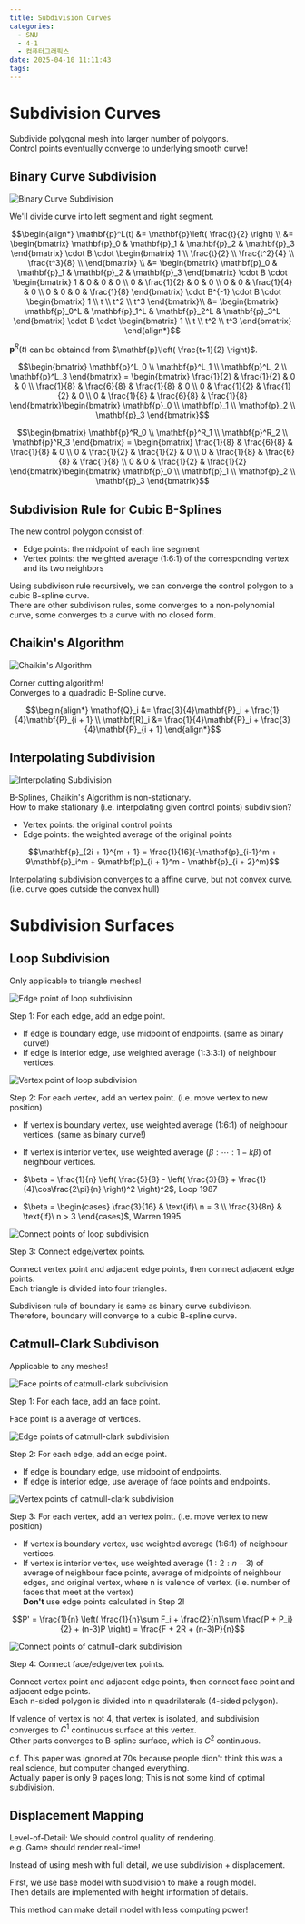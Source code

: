 ```yaml
---
title: Subdivision Curves
categories:
  - SNU
  - 4-1
  - 컴퓨터그래픽스
date: 2025-04-10 11:11:43
tags:
---
```


# Subdivision Curves

Subdivide polygonal mesh into larger number of polygons.  
Control points eventually converge to underlying smooth curve!

## Binary Curve Subdivision

![Binary Curve Subdivision](binary_curve_subdivision.png)

We'll divide curve into left segment and right segment.

$$\begin{align*}
\mathbf{p}^L(t) &= \mathbf{p}\left( \frac{t}{2} \right) \\
&= \begin{bmatrix}
\mathbf{p}_0 & \mathbf{p}_1 & \mathbf{p}_2 & \mathbf{p}_3
\end{bmatrix} \cdot B \cdot \begin{bmatrix}
1 \\
\frac{t}{2} \\
\frac{t^2}{4} \\
\frac{t^3}{8} \\
\end{bmatrix} \\
&= \begin{bmatrix}
\mathbf{p}_0 & \mathbf{p}_1 & \mathbf{p}_2 & \mathbf{p}_3
\end{bmatrix} \cdot B \cdot \begin{bmatrix}
1 & 0 & 0 & 0 \\
0 & \frac{1}{2} & 0 & 0 \\
0 & 0 & \frac{1}{4} & 0 \\
0 & 0 & 0 & \frac{1}{8}
\end{bmatrix} \cdot B^{-1} \cdot B \cdot \begin{bmatrix}
1 \\
t \\
t^2 \\
t^3
\end{bmatrix}\\
&= \begin{bmatrix}
\mathbf{p}_0^L & \mathbf{p}_1^L & \mathbf{p}_2^L & \mathbf{p}_3^L
\end{bmatrix} \cdot B \cdot \begin{bmatrix}
1 \\
t \\
t^2 \\
t^3
\end{bmatrix}
\end{align*}$$

$\mathbf{p}^R(t)$ can be obtained from $\mathbf{p}\left( \frac{t+1}{2} \right)$.

$$\begin{bmatrix}
\mathbf{p}^L_0 \\
\mathbf{p}^L_1 \\
\mathbf{p}^L_2 \\
\mathbf{p}^L_3
\end{bmatrix} = \begin{bmatrix}
\frac{1}{2} & \frac{1}{2} & 0 & 0 \\
\frac{1}{8} & \frac{6}{8} & \frac{1}{8} & 0 \\
0 & \frac{1}{2} & \frac{1}{2} & 0 \\
0 & \frac{1}{8} & \frac{6}{8} & \frac{1}{8}
\end{bmatrix}\begin{bmatrix}
\mathbf{p}_0 \\
\mathbf{p}_1 \\
\mathbf{p}_2 \\
\mathbf{p}_3
\end{bmatrix}$$

$$\begin{bmatrix}
\mathbf{p}^R_0 \\
\mathbf{p}^R_1 \\
\mathbf{p}^R_2 \\
\mathbf{p}^R_3
\end{bmatrix} = \begin{bmatrix}
\frac{1}{8} & \frac{6}{8} & \frac{1}{8} & 0 \\
0 & \frac{1}{2} & \frac{1}{2} & 0 \\
0 & \frac{1}{8} & \frac{6}{8} & \frac{1}{8} \\
0 & 0 & \frac{1}{2} & \frac{1}{2}
\end{bmatrix}\begin{bmatrix}
\mathbf{p}_0 \\
\mathbf{p}_1 \\
\mathbf{p}_2 \\
\mathbf{p}_3
\end{bmatrix}$$

## Subdivision Rule for Cubic B-Splines

The new control polygon consist of:

- Edge points: the midpoint of each line segment
- Vertex points: the weighted average (1:6:1) of the corresponding vertex and its two neighbors

Using subdivison rule recursively, we can converge the control polygon  to a cubic B-spline curve.  
There are other subdivison rules, some converges to a non-polynomial curve, some converges to a curve with no closed form.

## Chaikin's Algorithm

![Chaikin's Algorithm](chaikin_algorithm.png)

Corner cutting algorithm!  
Converges to a quadradic B-Spline curve.

$$\begin{align*}
\mathbf{Q}_i &= \frac{3}{4}\mathbf{P}_i + \frac{1}{4}\mathbf{P}_{i + 1} \\
\mathbf{R}_i &= \frac{1}{4}\mathbf{P}_i + \frac{3}{4}\mathbf{P}_{i + 1}
\end{align*}$$

## Interpolating Subdivision

![Interpolating Subdivision](interpolating_subdivision.png)

B-Splines, Chaikin's Algorithm is non-stationary.  
How to make stationary (i.e. interpolating given control points) subdivision?

- Vertex points: the original control points
- Edge points: the weighted average of the original points

$$\mathbf{p}_{2i + 1}^{m + 1} = \frac{1}{16}(-\mathbf{p}_{i-1}^m + 9\mathbf{p}_i^m + 9\mathbf{p}_{i + 1}^m - \mathbf{p}_{i + 2}^m)$$

Interpolating subdivision converges to a affine curve, but not convex curve. (i.e. curve goes outside the convex hull)

# Subdivision Surfaces

## Loop Subdivision

Only applicable to triangle meshes!

![Edge point of loop subdivision](loop_subdivision_1.png)

Step 1: For each edge, add an edge point.

- If edge is boundary edge, use midpoint of endpoints. (same as binary curve!)
- If edge is interior edge, use weighted average (1:3:3:1) of neighbour vertices.

![Vertex point of loop subdivision](loop_subdivision_2.png)

Step 2: For each vertex, add an vertex point. (i.e. move vertex to new position)

- If vertex is boundary vertex, use weighted average (1:6:1) of neighbour vertices. (same as binary curve!)
- If vertex is interior vertex, use weighted average ($\beta : \cdots : 1 - k\beta$) of neighbour vertices.

- $\beta = \frac{1}{n} \left( \frac{5}{8} - \left( \frac{3}{8} + \frac{1}{4}\cos\frac{2\pi}{n} \right)^2 \right)^2$, Loop 1987
- $\beta = \begin{cases}
\frac{3}{16} & \text{if}\ n = 3 \\
\frac{3}{8n} & \text{if}\ n > 3
\end{cases}$, Warren 1995

![Connect points of loop subdivision](loop_subdivision_3.png)

Step 3: Connect edge/vertex points.

Connect vertex point and adjacent edge points, then connect adjacent edge points.  
Each triangle is divided into four triangles.

Subdivison rule of boundary is same as binary curve subdivison.  
Therefore, boundary will converge to a cubic B-spline curve.

## Catmull-Clark Subdivison

Applicable to any meshes!

![Face points of catmull-clark subdivision](catmull_clark_subdivison_1.png)

Step 1: For each face, add an face point.

Face point is a average of vertices.

![Edge points of catmull-clark subdivision](catmull_clark_subdivison_2.png)

Step 2: For each edge, add an edge point.

- If edge is boundary edge, use midpoint of endpoints.
- If edge is interior edge, use average of face points and endpoints.

![Vertex points of catmull-clark subdivision](catmull_clark_subdivison_3.png)

Step 3: For each vertex, add an vertex point. (i.e. move vertex to new position)

- If vertex is boundary vertex, use weighted average (1:6:1) of neighbour vertices.
- If vertex is interior vertex, use weighted average ($1 : 2 : n-3$) of average of neighbour face points, average of midpoints of neighbour edges, and original vertex, where n is valence of vertex. (i.e. number of faces that meet at the vertex)  
  **Don't** use edge points calculated in Step 2!

$$P' = \frac{1}{n} \left( \frac{1}{n}\sum F_i + \frac{2}{n}\sum \frac{P + P_i}{2} + (n-3)P \right) = \frac{F + 2R + (n-3)P}{n}$$

![Connect points of catmull-clark subdivision](catmull_clark_subdivison_4.png)

Step 4: Connect face/edge/vertex points.

Connect vertex point and adjacent edge points, then connect face point and adjacent edge points.  
Each n-sided polygon is divided into n quadrilaterals (4-sided polygon).

If valence of vertex is not 4, that vertex is isolated, and subdivision converges to $C^1$ continuous surface at this vertex.  
Other parts converges to B-spline surface, which is $C^2$ continuous.

c.f. This paper was ignored at 70s because people didn't think this was a real science, but computer changed everything.  
Actually paper is only 9 pages long; This is not some kind of optimal subdivision.

## Displacement Mapping

Level-of-Detail: We should control quality of rendering.  
e.g. Game should render real-time!

Instead of using mesh with full detail, we use subdivision + displacement.

First, we use base model with subdivision to make a rough model.  
Then details are implemented with height information of details.

This method can make detail model with less computing power!
